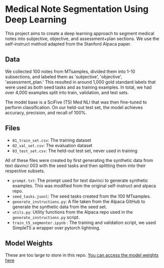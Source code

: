 # Medical Note Segmentation Using Deep Learning

This project aims to create a deep learning approach to segment medical notes into subjective, objective, and assessment+plan sections. We use the self-instruct method adapted from the Stanford Alpaca paper.

## Data

We collected 100 notes from MTsamples, divided them into 1-10 subsections, and labeled them as 'subjective', 'objective', 'assessment_plan.' This resulted in around 1,000 gold standard labels that were used as both seed tasks and as training examples. In total, we had over 4,000 examples split into train, validation, and test sets.

The model base is a SciFive (T5) Med NLI that was then fine-tuned to perform classification. On our held-out test set, the model achieves accuracy, precision, and recall of 100%.

## Files

- `01_train_set.csv`: The training dataset
- `02_val_set.csv`: The evaluation dataset
- `03_test_set.csv`: The held-out test set, never used in training

All of these files were created by first generating the synthetic data from text davinci 003 with the seed tasks and then splitting them into their respective subsets.

- `prompt.txt`: The prompt used for text davinci to generate synthetic examples. This was modified from the original self-instruct and alpaca repo.
- `seed_tasks.jsonl`: The seed tasks created from the 100 MTsamples.
- `generate_instructions.py`: A file taken from the Alpaca GitHub to generate the synthetic data from the seed set.
- `utils.py`: Utility functions from the Alpaca repo used in the `generate_instructions.py` script.
- `train_t5_segmenter.ipynb` : The training and validation script, we used SimpleT5 a wrapper over pytorch lightning.

## Model Weights
These are too large to store in this repo.
[You can access the model weights here](https://huggingface.co/kswanjitsu/medical_note_segmenter)
